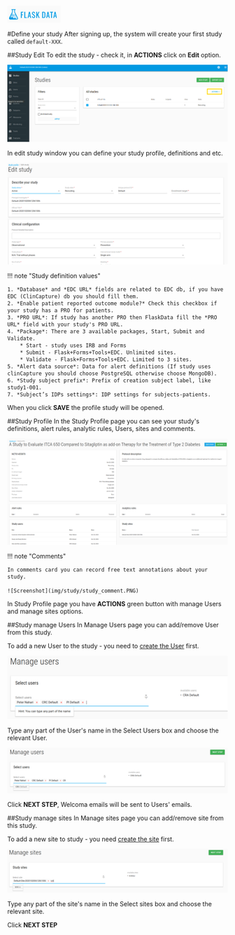 <a href="https://www.flaskdata.io">![Screenshot](img/flaskdata_logo.PNG)</a>

#Define your study
After signing up, the system will create your first study called `default-XXX`.

##Study Edit
To edit the study - check it, in **ACTIONS** click on **Edit** option.

![Screenshot](img/study/studies_index_actions.PNG)

 In edit study window you can define your study profile, definitions and etc.

 ![Screenshot](img/study/edit_study.PNG)

!!! note "Study definition values"

    1. *Database* and *EDC URL* fields are related to EDC db, if you have EDC (ClinCapture) db you should fill them.
    2. *Enable patient reported outcome module?* Check this checkbox if your study has a PRO for patients.
    3. *PRO URL*: If study has another PRO then FlaskData fill the *PRO URL* field with your study's PRO URL.
    4. *Package*: There are 3 available packages, Start, Submit and Validate.
        * Start - study uses IRB and Forms
        * Submit - Flask+Forms+Tools+EDC. Unlimited sites.
        * Validate - Flask+Forms+Tools+EDC. Limited to 3 sites.
    5. *Alert data source*: Data for alert definitions (If study uses clinCapture you should choose PostgreSQL otherwise choose MongoDB).
    6. *Study subject prefix*: Prefix of creation subject label, like study1-001.
    7. *Subject’s IDPs settings*: IDP settings for subjects-patients.

When you click **SAVE** the profile study will be opened.

##Study Profile
In the Study Profile page you can see your study's definitions, alert rules, analytic rules, Users, sites and comments.

  ![Screenshot](img/study/study_profile.PNG)

!!! note "Comments"

    In comments card you can record free text annotations about your study.

    ![Screenshot](img/study/study_comment.PNG)

In Study Profile page you have **ACTIONS** green button with manage Users and manage sites options.

##Study manage Users
In Manage Users page you can add/remove User from this study.

To add a new User to the study - you need to [create the User](./manage_users.md#add-user) first.

![Screenshot](img/study/study_manage_users.PNG)

Type any part of the User's name in the Select Users box and choose the relevant User.

![Screenshot](img/study/study_mange_users_type.PNG)

Click **NEXT STEP**, Welcoma emails will be sent to Users' emails.

##Study manage sites
In Manage sites page you can add/remove site from this study.

To add a new site to study - you need [create the site](./manage_sites.md#add-a-new-site) first.

![Screenshot](img/study/study_manage_sites.PNG)

Type any part of the site's name in the Select sites box and choose the relevant site.

Click **NEXT STEP**
